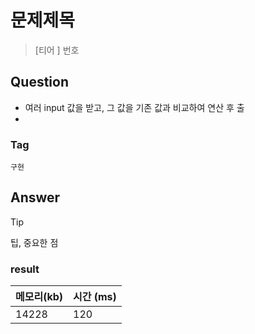 # 문제제목
> [티어 ] 번호

## Question
- 여러 input 값을 받고, 그 값을 기존 값과 비교하여 연산 후 출
- 
### Tag
`구현`

## Answer

> [!tip]
> 팁, 중요한 점

### result
| 메모리(kb) | 시간  (ms) |
|---------|----------|
| 14228   | 120       |
